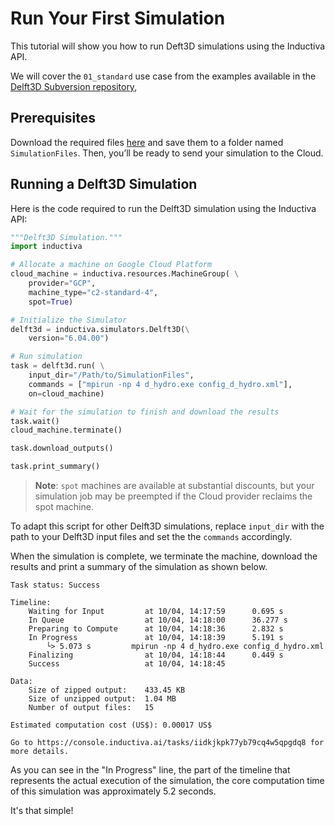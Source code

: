 # Run Your First Simulation
This tutorial will show you how to run Deft3D simulations using the Inductiva API. 

We will cover the `01_standard` use case from the examples available in the [Delft3D Subversion repository](https://svn.oss.deltares.nl/repos/delft3d/branches/releases/7545/),

## Prerequisites
Download the required files [here](https://svn.oss.deltares.nl/repos/delft3d/branches/releases/7545/examples/01_standard/) and save them to a folder named `SimulationFiles`. Then, you’ll be ready to
send your simulation to the Cloud.

## Running a Delft3D Simulation
Here is the code required to run the Delft3D simulation using the Inductiva API:

```python
"""Delft3D Simulation."""
import inductiva

# Allocate a machine on Google Cloud Platform
cloud_machine = inductiva.resources.MachineGroup( \
    provider="GCP",
    machine_type="c2-standard-4",
	spot=True)

# Initialize the Simulator
delft3d = inductiva.simulators.Delft3D(\
    version="6.04.00")

# Run simulation
task = delft3d.run( \
    input_dir="/Path/to/SimulationFiles",
    commands = ["mpirun -np 4 d_hydro.exe config_d_hydro.xml"],
    on=cloud_machine)

# Wait for the simulation to finish and download the results
task.wait()
cloud_machine.terminate()

task.download_outputs()

task.print_summary()
```

> **Note**: `spot` machines are available at substantial discounts, but your simulation job may be preempted if
> the Cloud provider reclaims the spot machine.

To adapt this script for other Delft3D simulations, replace `input_dir` with the
path to your Delft3D input files and set the the `commands` accordingly.

When the simulation is complete, we terminate the machine, download the results and print a summary of the simulation as shown below.

```
Task status: Success

Timeline:
	Waiting for Input         at 10/04, 14:17:59      0.695 s
	In Queue                  at 10/04, 14:18:00      36.277 s
	Preparing to Compute      at 10/04, 14:18:36      2.832 s
	In Progress               at 10/04, 14:18:39      5.191 s
		└> 5.073 s         mpirun -np 4 d_hydro.exe config_d_hydro.xml
	Finalizing                at 10/04, 14:18:44      0.449 s
	Success                   at 10/04, 14:18:45      

Data:
	Size of zipped output:    433.45 KB
	Size of unzipped output:  1.04 MB
	Number of output files:   15

Estimated computation cost (US$): 0.00017 US$

Go to https://console.inductiva.ai/tasks/iidkjkpk77yb79cq4w5qpgdq8 for more details.
```

As you can see in the "In Progress" line, the part of the timeline that represents the actual execution of the simulation, 
the core computation time of this simulation was approximately 5.2 seconds.

It's that simple!
